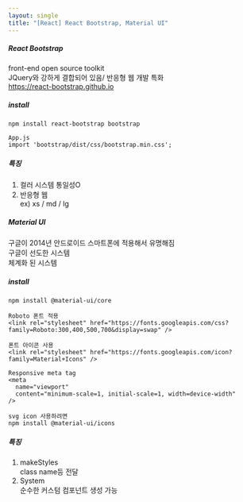 ```yaml
---
layout: single
title: "[React] React Bootstrap, Material UI"
---
```

##### React Bootstrap   
front-end open source toolkit   
JQuery와 강하게 결합되어 있음/ 반응형 웹 개발 특화   
<https://react-bootstrap.github.io>   
    
##### install   
```
npm install react-bootstrap bootstrap

App.js
import 'bootstrap/dist/css/bootstrap.min.css';
```
   
##### 특징    
1. 컬러 시스템 통일성O   
2. 반응형 웹   
ex) xs / md / lg   
    
##### Material UI   
구글이 2014년 안드로이드 스마트폰에 적용해서 유명해짐   
구글이 선도한 시스템   
체계화 된 시스템    
   
##### install   
```
npm install @material-ui/core

Roboto 폰트 적용
<link rel="stylesheet" href="https://fonts.googleapis.com/css?family=Roboto:300,400,500,700&display=swap" />

폰트 아이콘 사용
<link rel="stylesheet" href="https://fonts.googleapis.com/icon?family=Material+Icons" />

Responsive meta tag
<meta
  name="viewport"
  content="minimum-scale=1, initial-scale=1, width=device-width"
/>

svg icon 사용하려면
npm install @material-ui/icons

```
##### 특징      
1. makeStyles   
class name등 전달   
2. System   
순수한 커스텀 컴포넌트 생성 가능